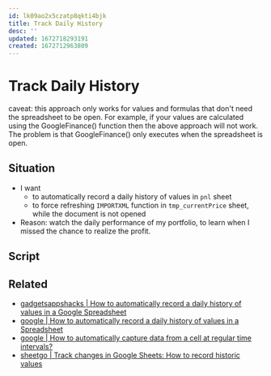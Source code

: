```yaml
---
id: lk09ao2x5czatp8qkti4bjk
title: Track Daily History
desc: ''
updated: 1672718293191
created: 1672712963809
---
```

# Track Daily History

caveat: this approach only works for values and formulas that don't need the spreadsheet to be open. For example, if your values are calculated using the GoogleFinance() function then the above approach will not work. The problem is that GoogleFinance() only executes when the spreadsheet is open.

## Situation

- I want
    - to automatically record a daily history of values in `pnl` sheet
    - to force refreshing `IMPORTXML` function in `tmp_currentPrice` sheet, while the document is not opened
- Reason: watch the daily performance of my portfolio, to learn when I missed the chance to realize the profit.

## Script

## Related

- [gadgetsappshacks | How to automatically record a daily history of values in a Google Spreadsheet](https://www.gadgetsappshacks.com/2013/08/how-to-automatically-record-daily.html)
- [google | How to automatically record a daily history of values in a Spreadsheet](https://support.google.com/docs/thread/105288786/how-to-automatically-record-a-daily-history-of-values-in-a-spreadsheet?hl=en)
- [google | How to automatically capture data from a cell at regular time intervals?](https://support.google.com/docs/thread/5686718/how-to-automatically-capture-data-from-a-cell-at-regular-time-intervals?hl=en)
- [sheetgo | Track changes in Google Sheets: How to record historic values](https://blog.sheetgo.com/how-to-solve-with-sheetgo/track-changes-in-google-sheets/)